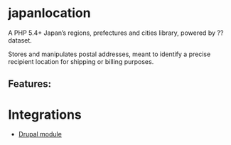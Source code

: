 japanlocation
=============

A PHP 5.4+ Japan’s regions, prefectures and cities library, powered by ?? dataset.

Stores and manipulates postal addresses, meant to identify a precise recipient location for shipping or billing purposes.

Features:
- 






# Integrations

- [Drupal module](https://url)
